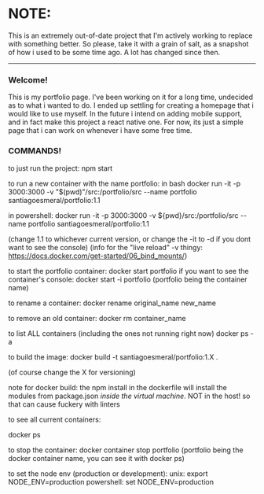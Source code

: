# NOTE:
This is an extremely out-of-date project that I'm actively working to replace with something better. So please, take it with a grain of salt, as a snapshot of how i used to be some time ago. A lot has changed since then.

-----------------------------------------------------------------
###  Welcome!

This is my portfolio page. I've been working on it for a long time, undecided as to what i wanted to do. I ended up settling for creating a homepage that i would like to use myself. In the future i intend on adding mobile support, and in fact make this project a react native one. For now, its just a simple page that i can work on whenever i have some free time.

### COMMANDS!

to just run the project:
npm start

to run a new container with the name portfolio:
in bash
docker run -it -p 3000:3000 -v "$(pwd)"/src:/portfolio/src --name portfolio santiagoesmeral/portfolio:1.1

in powershell:
docker run -it -p 3000:3000 -v ${pwd}/src:/portfolio/src --name portfolio santiagoesmeral/portfolio:1.1

(change 1.1 to whichever current version, or change the -it to -d if you dont want to see the console)
(info for the "live reload" -v thingy: https://docs.docker.com/get-started/06_bind_mounts/)

to start the portfolio container:
docker start portfolio
if you want to see the container's console:
docker start -i portfolio
(portfolio being the container name)

to rename a container:
docker rename original_name new_name

to remove an old container:
docker rm container_name

to list ALL containers (including the ones not running right now)
docker ps -a

to build the image:
docker build -t santiagoesmeral/portfolio:1.X .

(of course change the X for versioning)

note for docker build: the npm install in the dockerfile will install the modules from package.json _inside the virtual machine_. NOT in the host! so that can cause fuckery with linters

to see all current containers:

docker ps

to stop the container:
docker container stop portfolio
(portfolio being the docker container name, you can see it with docker ps)

to set the node env (production or development):
unix: export NODE_ENV=production
powershell: set NODE_ENV=production
